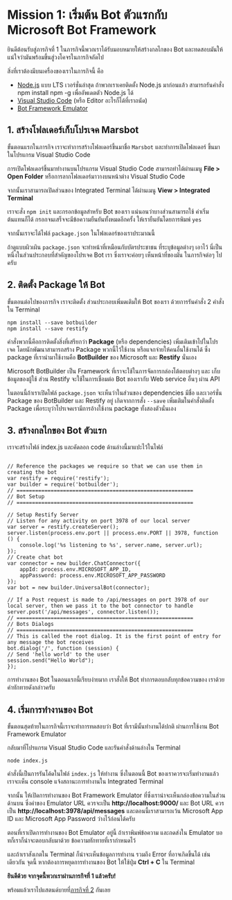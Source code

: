 
# Mission 1: เริ่มต้น Bot ตัวแรกกับ Microsoft Bot Framework

ยินดีต้อนรับสู่ภารกิจที่ 1 ในภารกิจนี้พวกเราได้รับมอบหมายให้สร้างกลไกของ Bot และทดสอบมันให้แน่ใจว่ามันพร้อมขึ้นสู่วงโคจรในภารกิจถัดไป

สิ่งที่เราต้องมีบนเครื่องของเราในภารกิจนี้ คือ
- [Node.js](https://nodejs.org/en/) แบบ LTS เวอร์ชั่นล่าสุด ถ้าพวกเราเคยติดตั้ง Node.js มาก่อนแล้ว
สามารถรันคำสั่ง npm install npm -g เพื่ออัพเดตตัว Node.js ได้
- [Visual Studio Code](https://code.visualstudio.com/) (หรือ Editor อะไรก็ได้ที่เราถนัด)
- [Bot Framework Emulator](https://emulator.botframework.com/)

## 1. สร้างโฟลเดอร์เก็บโปรเจค Marsbot

ขั้นตอนแรกในภารกิจ เราจะทำการสร้างโฟลเดอร์ขึ้นมาชื่อ `Marsbot` และทำการเปิดโฟลเดอร์
ขึ้นมาในโปรแกรม Visual Studio Code

การเปิดโฟลเดอร์ขึ้นมาทำงานบนโปรแกรม Visual Studio Code สามารถทำได้ผ่านเมนู
**File > Open Folder** หรือการลากโฟลเดอร์มาวางบนหน้าต่าง Visual Studio Code

จากนั้นเราสามารถเปิดส่วนของ Integrated Terminal ได้ผ่านเมนู **View > Integrated Terminal**

เราจะสั่ง `npm init` และกรอกข้อมูลสำหรับ Bot ของเรา แน่นอนว่าบางส่วนสามารถใช้
ค่าเริ่มต้นแทนก็ได้ กรอกจนเสร็จจะมีข้อความยืนยันทั้งหมดอีกครั้ง ให้เรายืนยันโดยการพิมพ์ `yes` 

จากนั้นเราจะได้ไฟล์ `package.json` ในโฟลเดอร์ของเราประมาณนี้



ถ้าดูแบบผิวเผิน `package.json` จะทำหน้าที่เหมือนกับบัตรประชาชน ที่ระบุข้อมูลต่างๆ
เอาไว้ นี่เป็นหนึ่งในส่วนประกอบที่สำคัญของโปรเจค Bot เรา ซึ่งเราจะค่อยๆ เห็นหน้าที่ของมัน
ในภารกิจต่อๆ ไปครับ

## 2. ติดตั้ง Package ให้ Bot

ขั้นตอนต่อไปของภารกิจ เราจะติดตั้ง ส่วนประกอบเพิ่มดเติมให้ Bot ของเรา ด้วยการรันคำสั่ง 2
คำสั่งใน Terminal

```
npm install --save botbuilder
npm install --save restify
```

คำสั่งพวกนี้คือการติดตั้งสิ่งที่เสรียกว่า **Package** (หรือ dependencies) เพิ่มเติมเข้าไปในโปรเจค โดยนักพัฒนาสามารถสร้าง Package พวกนี้ไว้ใช้งาน หรือแจกจ่ายให้คนอื่นใช้งานได้ ซึ่ง package ที่เรานำมาใช้งานคือ **BotBuilder** ของ Microsoft และ **Restify** นั่นเอง

Microsoft BotBuilder เป็น Framework ที่เราจะใช้ในการจัดการกล่องโต้ตอบต่างๆ และ
เก็บข้อมูลของผู้ใช้ ส่วน Restify จะใช้ในการเชื่อมต่อ Bot ของเรากับ Web service อื่นๆ ผ่าน API

ในตอนนี้ถ้าเราเปิดไฟล์ `package.json` จะเห็นว่าในส่วนของ dependencies มีชื่อ
และเวอร์ชั่น Package ของ BotBuilder และ Restify อยู่ เกิดจากการสั่ง `--save` เพิ่มเติมในคำสั่งติดตั้ง Package เพื่อระบุว่าโปรเจคเรามีการอ้างใช้งาน package ทั้งสองตัวนั่นเอง

## 3. สร้างกลไกของ Bot ตัวแรก

เราจะสร้างไฟล์ index.js และคัดลอก code ด้านล่างนี้มาแปะไว้ในไฟล์

```

// Reference the packages we require so that we can use them in creating the bot
var restify = require('restify');
var builder = require('botbuilder');
// =========================================================
// Bot Setup
// =========================================================

// Setup Restify Server
// Listen for any activity on port 3978 of our local server
var server = restify.createServer();
server.listen(process.env.port || process.env.PORT || 3978, function () {
	console.log('%s listening to %s', server.name, server.url);
});
// Create chat bot
var connector = new builder.ChatConnector({
	appId: process.env.MICROSOFT_APP_ID,
	appPassword: process.env.MICROSOFT_APP_PASSWORD
});
var bot = new builder.UniversalBot(connector);

// If a Post request is made to /api/messages on port 3978 of our local server, then we pass it to the bot connector to handle
server.post('/api/messages', connector.listen());
// =========================================================
// Bots Dialogs 
// =========================================================
// This is called the root dialog. It is the first point of entry for any message the bot receives
bot.dialog('/', function (session) {
// Send 'hello world' to the user
session.send("Hello World");
});

```

การทำงานของ Bot ในตอนแรกนี้เรียบง่ายมาก เราสั่งให้ Bot ทำการตอบกลับทุกข้อความของ
เราด้วยคำทักทายดังกล่าวครับ

## 4. เริ่มการทำงานของ Bot

ขั้นตอนสุดท้ายในภารกิจนี้เราจะทำการทดสอบว่า Bot ที่เรามีนั้นทำงานได้ปกติ ผ่านการใช้งาน
Bot Framework Emulator 

กลับมาที่โปรแกรม Visual Studio Code และรันคำสั่งด้านล่างใน Terminal

```
node index.js
```

คำสั่งนี้เป็นการรันโค้ดในไฟล์ `index.js` ให้ทำงาน ซึ่งในตอนนี้ Bot ของเราควรจะเริ่มทำงานแล้ว เราจะเห็น console แจ้งสถานะการทำงานใน Integrated Terminal

จากนั้น ให้เปิดการทำงานของ Bot Framework Emulator ที่ซึ่งเราน่าจะเห็นกล่องข้อความในส่วนด้านบน ซึ่งค่าของ Emulator URL ควรจะเป็น **http://localhost:9000/** และ Bot URL ควรเป็น **http://localhost:3978/api/messages** และตอนนี้เราสามารถเว้น Microsoft App ID และ Microsoft App Password ว่างไว้ก่อนได้ครับ

ตอนที่เราเปิดการทำงานของ Bot Emulator อยู่นี้ ถ้าเราพิมพ์ข้อความ และกดส่งใน Emulator บอทก็เราก็น่าจะตอบกลับมาด้วย ข้อความทักทายที่เรากำหนดไว้

และถ้าเราสังเกตใน Terminal ก็น่าจะเห็นข้อมูลการทำงาน รวมถึง Error ที่อาจเกิดขึ้นได้
เช่นเดียวกัน จุดนี้ หากต้องการหยุดการทำงานของ Bot ให้ใช้ปุ่ม **Ctrl + C** ใน Terminal

**ยินดีด้วย จากจุดนี้พวกเราผ่านภารกิจที่ 1 แล้วครับ!** 

พร้อมแล้วเราไปแสตนด์บายที่[ภารกิจที่ 2](https://github.com/teerasej/mission-to-mar-thai/blob/master/mission-2.md) กันเลย

